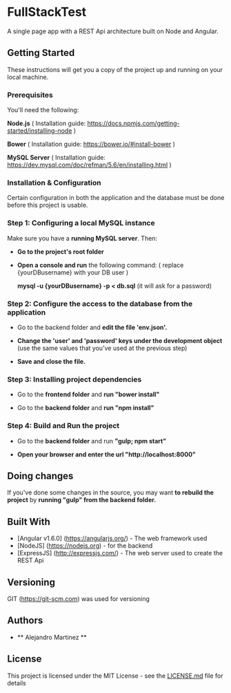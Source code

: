 # FullStackTest

A single page app with a REST Api architecture built on Node and Angular.

## Getting Started

These instructions will get you a copy of the project up and running on your local machine.

### Prerequisites

You'll need the following:
 
 **Node.js** ( Installation guide: https://docs.npmjs.com/getting-started/installing-node )
 
 **Bower** ( Installation guide: https://bower.io/#install-bower )
 
 **MySQL Server** ( Installation guide: https://dev.mysql.com/doc/refman/5.6/en/installing.html )

### Installation & Configuration

Certain configuration in both the application and the database must be done before this project is usable.

### Step 1: Configuring a local MySQL instance

Make sure you have a **running MySQL server**. Then:

* **Go to the project's root folder** 

 * **Open a console and run** the following command: ( replace {yourDBusername} with your DB user )
 
    **mysql -u {yourDBusername} -p < db.sql**  (it will ask for a password)
	   
### Step 2: Configure the access to the database from the application 

* Go to the backend folder and **edit the file 'env.json'.**

 * **Change the 'user' and 'password' keys under the development object**
  (use the same values that you've used at the previous step) 
  
  * **Save and close the file.**

### Step 3: Installing project dependencies

* Go to the **frontend folder** and **run "bower install"** 

* Go to the **backend folder** and **run "npm install"**

### Step 4: Build and Run the project
 
* Go to the **backend folder** and run **"gulp; npm start"**

 * **Open your browser and enter the url "http://localhost:8000"**

## Doing changes
If you've done some changes in the source, you may want **to rebuild the project** by **running "gulp" from the backend folder.**

## Built With

* [Angular v1.6.0] (https://angularjs.org/) - The web framework used
* [NodeJS] (https://nodejs.org) - for the backend
* [ExpressJS] (http://expressjs.com/) - The web server used to create the REST Api

## Versioning

GIT (https://git-scm.com) was used for versioning

## Authors

* ** Alejandro Martinez **

## License

This project is licensed under the MIT License - see the [LICENSE.md](LICENSE.md) file for details
